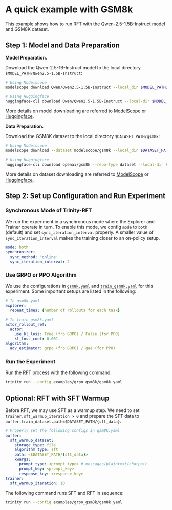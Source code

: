 # A quick example with GSM8k

This example shows how to run RFT with the Qwen-2.5-1.5B-Instruct model and GSM8K dataset.

## Step 1: Model and Data Preparation


**Model Preparation.**

Download the Qwen-2.5-1B-Instruct model to the local directory `$MODEL_PATH/Qwen2.5-1.5B-Instruct`:

```bash
# Using Modelscope
modelscope download Qwen/Qwen2.5-1.5B-Instruct --local_dir $MODEL_PATH/Qwen2.5-1.5B-Instruct

# Using Huggingface
huggingface-cli download Qwen/Qwen2.5-1.5B-Instruct --local-dir $MODEL_PATH/Qwen2.5-1.5B-Instruct
```

More details on model downloading are referred to [ModelScope](https://modelscope.cn/docs/models/download) or [Huggingface](https://huggingface.co/docs/huggingface_hub/main/en/guides/cli).

**Data Preparation.**

Download the GSM8K dataset to the local directory `$DATASET_PATH/gsm8k`:

```bash
# Using Modelscope
modelscope download --dataset modelscope/gsm8k --local_dir $DATASET_PATH/gsm8k

# Using Huggingface
huggingface-cli download openai/gsm8k --repo-type dataset --local-dir $DATASET_PATH/gsm8k
```

More details on dataset downloading are referred to [ModelScope](https://modelscope.cn/docs/datasets/download) or [Huggingface](https://huggingface.co/docs/huggingface_hub/main/en/guides/cli#download-a-dataset-or-a-space).

## Step 2: Set up Configuration and Run Experiment

### Synchronous Mode of Trinity-RFT

We run the experiment in a synchronous mode where the Explorer and Trainer operate in turn. To enable this mode, we config `mode` to `both` (default) and set `sync_iteration_interval` properly. A smaller value of `sync_iteration_interval` makes the training closer to an on-policy setup.

```yaml
mode: both
synchronizer:
  sync_method: 'online'
  sync_iteration_interval: 2
```

### Use GRPO or PPO Algorithm

We use the configurations in [`gsm8k.yaml`](../../../../examples/grpo_gsm8k/gsm8k.yaml) and [`train_gsm8k.yaml`](../../../../examples/grpo_gsm8k/train_gsm8k.yaml) for this experiment. Some important setups are listed in the following:


```yaml
# In gsm8k.yaml
explorer:
  repeat_times: {number of rollouts for each task}

# In train_gsm8k.yaml
actor_rollout_ref:
  actor:
    use_kl_loss: True (fro GRPO) / False (for PPO)
    kl_loss_coef: 0.001
algorithm:
  adv_estimator: grpo (fro GRPO) / gae (for PPO)
```

### Run the Experiment

Run the RFT process with the following command:
```bash
trinity run --config examples/grpo_gsm8k/gsm8k.yaml
```



## Optional: RFT with SFT Warmup

Before RFT, we may use SFT as a warmup step. We need to set `trainer.sft_warmup_iteration > 0` and prepare the SFT data to `buffer.train_dataset.path=$DATASET_PATH/{sft_data}`.

```yaml
# Properly set the following configs in gsm8k.yaml
buffer:
  sft_warmup_dataset:
    storage_type: file
    algorithm_type: sft
    path: <$DATASET_PATH/{sft_data}>
    kwargs:
      prompt_type: <prompt_type> # messages/plaintext/chatpair
      prompt_key: <prompt_key>
      response_key: <response_key>
trainer:
  sft_warmup_iteration: 10
```

The following command runs SFT and RFT in sequence:
```bash
trinity run --config examples/grpo_gsm8k/gsm8k.yaml
```
